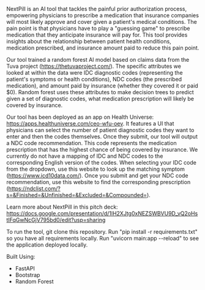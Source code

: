 
NextPill is an AI tool that tackles the painful prior authorization process, empowering physicians to prescribe a medication that insurance companies will most likely approve and cover given a patient's medical conditions. The pain point is that physicians have to play a "guessing game" to prescribe medication that they anticipate insurance will pay for. This tool provides insights about the relationship between patient health conditions, medication prescribed, and insurance amount paid to reduce this pain point. 

Our tool trained a random forest AI model based on claims data from the Tuva project (https://thetuvaproject.com/). The specific attributes we looked at within the data were IDC diagnostic codes (representing the patient's symptoms or health conditions), NDC codes (the prescribed medication), and amount paid by insurance (whether they covered it or paid $0). Random forest uses these attributes to make decision trees to predict given a set of diagnostic codes, what medication prescription will likely be covered by insurance.

Our tool has been deployed as an app on Health Universe: https://apps.healthuniverse.com/ceo-wfu-oev. It features a UI that physicians can select the number of patient diagnostic codes they want to enter and then the codes themselves. Once they submit, our tool will output a NDC code recommendation. This code represents the medication prescription that has the highest chance of being covered by insurance. We currently do not have a mapping of IDC and NDC codes to the corresponding English version of the codes. When selecting your IDC code from the dropdown, use this website to look up the matching symptom (https://www.icd10data.com/). Once you submit and get your NDC code recommendation, use this website to find the corresponding prescription (https://ndclist.com/?s=&Finished=&Unfinished=&Excluded=&Compounded=).

Learn more about NextPill in this pitch deck: https://docs.google.com/presentation/d/1lH2XJtg0xNEZSWBVU9D_vQ2oHstIFqGwNcGjV795bd0/edit?usp=sharing

To run the tool, git clone this repository. Run "pip install -r requirements.txt" so you have all requirements locally. Run "uvicorn main:app --reload" to see the application deployed locally.

Built Using:
* FastAPI
* Bootstrap
* Random Forest
